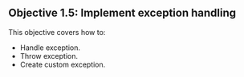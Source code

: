 ## Objective 1.5: Implement exception handling

This objective covers how to:
 * Handle exception.
 * Throw exception.
 * Create custom exception.